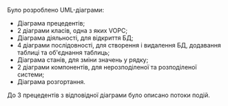 Було розроблено UML-діаграми:
 - Діаграма прецедентів;
 - 2 діаграми класів, одна з яких VOPC;
 - Діаграма діяльності, для відкриття БД;
 - 4 діаграми послідовності, для створення і видалення БД, додавання таблиці та об'єднання таблиць;
 - Діаграма станів, для зміни значень у рядку;
 - 2 діаграми компонентів, для нерозподіленої та розподіленої системи;
 - Діаграма розгортання.

До 3 прецедентів з відповідної діаграми було описано потоки подій.
